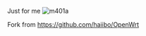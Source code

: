 Just for me
![m401a](https://img-blog.csdnimg.cn/img_convert/5f5451a27b855c7df35be969afb390cb.png)

Fork from https://github.com/haiibo/OpenWrt